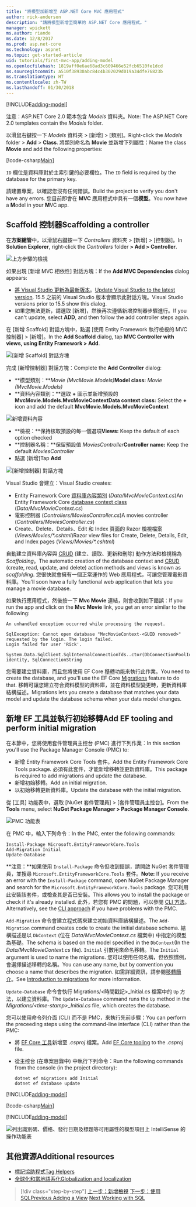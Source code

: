 ```yaml
---
title: "將模型加新增至 ASP.NET Core MVC 應用程式"
author: rick-anderson
description: "請將模型新增至簡單的 ASP.NET Core 應用程式。"
manager: wpickett
ms.author: riande
ms.date: 12/8/2017
ms.prod: asp.net-core
ms.technology: aspnet
ms.topic: get-started-article
uid: tutorials/first-mvc-app/adding-model
ms.openlocfilehash: 1819aff0e6ae68ad3c609466e52fcb6510fe1dcd
ms.sourcegitcommit: a510f38930abc84c4b302029d019a34dfe76823b
ms.translationtype: HT
ms.contentlocale: zh-TW
ms.lasthandoff: 01/30/2018
---
```

[!INCLUDE[adding-model](../../includes/mvc-intro/adding-model1.md)]

<span data-ttu-id="56350-103">注意：ASP.NET Core 2.0 範本包含 *Models* 資料夾。</span><span class="sxs-lookup"><span data-stu-id="56350-103">Note: The ASP.NET Core 2.0 templates contain the *Models* folder.</span></span>

<span data-ttu-id="56350-104">以滑鼠右鍵按一下 *Models* 資料夾 > [新增] > [類別]。</span><span class="sxs-lookup"><span data-stu-id="56350-104">Right-click the *Models* folder > **Add** > **Class**.</span></span> <span data-ttu-id="56350-105">將類別命名為 **Movie** 並新增下列屬性：</span><span class="sxs-lookup"><span data-stu-id="56350-105">Name the class **Movie** and add the following properties:</span></span>

[!code-csharp[Main](../../tutorials/first-mvc-app/start-mvc/sample/MvcMovie/Models/MovieNoEF.cs?name=snippet_1)]

<span data-ttu-id="56350-106">`ID` 欄位是資料庫對於主索引鍵的必要欄位。</span><span class="sxs-lookup"><span data-stu-id="56350-106">The `ID` field is required by the database for the primary key.</span></span> 

<span data-ttu-id="56350-107">請建置專案，以確認您沒有任何錯誤。</span><span class="sxs-lookup"><span data-stu-id="56350-107">Build the project to verify you don't have any errors.</span></span> <span data-ttu-id="56350-108">您目前即會在 **MVC** 應用程式中具有一個**模型**。</span><span class="sxs-lookup"><span data-stu-id="56350-108">You now have a **M**odel in your **M**VC app.</span></span>

## <a name="scaffolding-a-controller"></a><span data-ttu-id="56350-109">Scaffold 控制器</span><span class="sxs-lookup"><span data-stu-id="56350-109">Scaffolding a controller</span></span>

<span data-ttu-id="56350-110">在**方案總管**中，以滑鼠右鍵按一下 *Controllers* 資料夾 > [新增] > [控制器]。</span><span class="sxs-lookup"><span data-stu-id="56350-110">In **Solution Explorer**, right-click the *Controllers* folder **> Add > Controller**.</span></span>

![上方步驟的檢視](adding-model/_static/add_controller.png)

<span data-ttu-id="56350-112">如果出現 [新增 MVC 相依性] 對話方塊：</span><span class="sxs-lookup"><span data-stu-id="56350-112">If the **Add MVC Dependencies** dialog appears:</span></span>

* <span data-ttu-id="56350-113">[將 Visual Studio 更新為最新版本](https://www.visualstudio.com/downloads/)。</span><span class="sxs-lookup"><span data-stu-id="56350-113">[Update Visual Studio to the latest version](https://www.visualstudio.com/downloads/).</span></span> <span data-ttu-id="56350-114">15.5 之前的 Visual Studio 版本會顯示此對話方塊。</span><span class="sxs-lookup"><span data-stu-id="56350-114">Visual Studio versions prior to 15.5 show this dialog.</span></span>
* <span data-ttu-id="56350-115">如果您無法更新，請選取 [新增]，然後再次遵循新增控制器步驟進行。</span><span class="sxs-lookup"><span data-stu-id="56350-115">If you can't update, select **ADD**, and then follow the add controller steps again.</span></span>

<span data-ttu-id="56350-116">在 [新增 Scaffold] 對話方塊中，點選 [使用 Entity Framework 執行檢視的 MVC 控制器] > [新增]。</span><span class="sxs-lookup"><span data-stu-id="56350-116">In the **Add Scaffold** dialog, tap **MVC Controller with views, using Entity Framework > Add**.</span></span>

![[新增 Scaffold] 對話方塊](adding-model/_static/add_scaffold2.png)

<span data-ttu-id="56350-118">完成 [新增控制器] 對話方塊：</span><span class="sxs-lookup"><span data-stu-id="56350-118">Complete the **Add Controller** dialog:</span></span>

* <span data-ttu-id="56350-119">**模型類別：***Movie (MvcMovie.Models)*</span><span class="sxs-lookup"><span data-stu-id="56350-119">**Model class:** *Movie (MvcMovie.Models)*</span></span>
* <span data-ttu-id="56350-120">**資料內容類別：**選取 **+** 圖示並新增預設的 **MvcMovie.Models.MvcMovieContext**</span><span class="sxs-lookup"><span data-stu-id="56350-120">**Data context class:** Select the **+** icon and add the default **MvcMovie.Models.MvcMovieContext**</span></span>

![新增資料內容](adding-model/_static/dc.png)

* <span data-ttu-id="56350-122">**檢視：**保持核取預設的每一個選項</span><span class="sxs-lookup"><span data-stu-id="56350-122">**Views:** Keep the default of each option checked</span></span>
* <span data-ttu-id="56350-123">**控制器名稱：**保留預設值 *MoviesController*</span><span class="sxs-lookup"><span data-stu-id="56350-123">**Controller name:** Keep the default *MoviesController*</span></span>
* <span data-ttu-id="56350-124">點選 [新增]</span><span class="sxs-lookup"><span data-stu-id="56350-124">Tap **Add**</span></span>

![[新增控制器] 對話方塊](adding-model/_static/add_controller2.png)

<span data-ttu-id="56350-126">Visual Studio 會建立：</span><span class="sxs-lookup"><span data-stu-id="56350-126">Visual Studio creates:</span></span>

* <span data-ttu-id="56350-127">Entity Framework Core [資料庫內容類別](xref:data/ef-mvc/intro#create-the-database-context) (*Data/MvcMovieContext.cs*)</span><span class="sxs-lookup"><span data-stu-id="56350-127">An Entity Framework Core [database context class](xref:data/ef-mvc/intro#create-the-database-context) (*Data/MvcMovieContext.cs*)</span></span>
* <span data-ttu-id="56350-128">電影控制器 (*Controllers/MoviesController.cs*)</span><span class="sxs-lookup"><span data-stu-id="56350-128">A movies controller (*Controllers/MoviesController.cs*)</span></span>
* <span data-ttu-id="56350-129">Create、Delete、Details、Edit 和 Index 頁面的 Razor 檢視檔案 (*Views/Movies/&ast;.cshtml*)</span><span class="sxs-lookup"><span data-stu-id="56350-129">Razor view files for Create, Delete, Details, Edit, and Index pages (*Views/Movies/&ast;.cshtml*)</span></span>

<span data-ttu-id="56350-130">自動建立資料庫內容與 [CRUD](https://wikipedia.org/wiki/Create,_read,_update_and_delete) (建立、讀取、更新和刪除) 動作方法和檢視稱為 *Scaffolding*。</span><span class="sxs-lookup"><span data-stu-id="56350-130">The automatic creation of the database context and [CRUD](https://wikipedia.org/wiki/Create,_read,_update_and_delete) (create, read, update, and delete) action methods and views is known as *scaffolding*.</span></span> <span data-ttu-id="56350-131">您很快就會擁有一個正常運作的 Web 應用程式，可讓您管理電影資料庫。</span><span class="sxs-lookup"><span data-stu-id="56350-131">You'll soon have a fully functional web application that lets you manage a movie database.</span></span>

<span data-ttu-id="56350-132">如果執行應用程式，然後按一下 **Mvc Movie** 連結，則會收到如下錯誤：</span><span class="sxs-lookup"><span data-stu-id="56350-132">If you run the app and click on the **Mvc Movie** link, you get an error similar to the following:</span></span>

```
An unhandled exception occurred while processing the request.

SqlException: Cannot open database "MvcMovieContext-<GUID removed>" requested by the login. The login failed.
Login failed for user 'Rick'.

System.Data.SqlClient.SqlInternalConnectionTds..ctor(DbConnectionPoolIdentity identity, SqlConnectionString 
```

<span data-ttu-id="56350-133">您需要建立資料庫，而且您將使用 EF Core [移轉](xref:data/ef-mvc/migrations)功能來執行此作業。</span><span class="sxs-lookup"><span data-stu-id="56350-133">You need to create the database, and you'll use the EF Core [Migrations](xref:data/ef-mvc/migrations) feature to do that.</span></span> <span data-ttu-id="56350-134">移轉可讓您建立符合資料模型的資料庫，並在資料模型變更時，更新資料庫結構描述。</span><span class="sxs-lookup"><span data-stu-id="56350-134">Migrations lets you create a database that matches your data model and update the database schema when your data model changes.</span></span>

## <a name="add-ef-tooling-and-perform-initial-migration"></a><span data-ttu-id="56350-135">新增 EF 工具並執行初始移轉</span><span class="sxs-lookup"><span data-stu-id="56350-135">Add EF tooling and perform initial migration</span></span>

<span data-ttu-id="56350-136">在本節中，您將使用套件管理員主控台 (PMC) 進行下列作業：</span><span class="sxs-lookup"><span data-stu-id="56350-136">In this section you'll use the Package Manager Console (PMC) to:</span></span>

* <span data-ttu-id="56350-137">新增 Entity Framework Core Tools 套件。</span><span class="sxs-lookup"><span data-stu-id="56350-137">Add the Entity Framework Core Tools package.</span></span> <span data-ttu-id="56350-138">必須有此套件，才能新增移轉並更新資料庫。</span><span class="sxs-lookup"><span data-stu-id="56350-138">This package is required to add migrations and update the database.</span></span>
* <span data-ttu-id="56350-139">新增初始移轉。</span><span class="sxs-lookup"><span data-stu-id="56350-139">Add an initial migration.</span></span>
* <span data-ttu-id="56350-140">以初始移轉更新資料庫。</span><span class="sxs-lookup"><span data-stu-id="56350-140">Update the database with the initial migration.</span></span>

<span data-ttu-id="56350-141">從 [工具] 功能表中，選取 [NuGet 套件管理員] > [套件管理員主控台]。</span><span class="sxs-lookup"><span data-stu-id="56350-141">From the **Tools** menu, select **NuGet Package Manager > Package Manager Console**.</span></span>

<!-- following image shared with uid: tutorials/razor-pages/model -->
  ![PMC 功能表](adding-model/_static/pmc.png)

<span data-ttu-id="56350-143">在 PMC 中，輸入下列命令：</span><span class="sxs-lookup"><span data-stu-id="56350-143">In the PMC, enter the following commands:</span></span>

``` PMC
Install-Package Microsoft.EntityFrameworkCore.Tools
Add-Migration Initial
Update-Database
```

<span data-ttu-id="56350-144">**注意：**如果使用 `Install-Package` 命令但收到錯誤，請開啟 NuGet 套件管理員，並搜尋 `Microsoft.EntityFrameworkCore.Tools` 套件。</span><span class="sxs-lookup"><span data-stu-id="56350-144">**Note:** If you receive an error with the `Install-Package` command, open NuGet Package Manager and search for the `Microsoft.EntityFrameworkCore.Tools` package.</span></span> <span data-ttu-id="56350-145">您可利用此安裝該套件，或檢查其是否已安裝。</span><span class="sxs-lookup"><span data-stu-id="56350-145">This allows you to install the package or check if it's already installed.</span></span> <span data-ttu-id="56350-146">此外，若您有 PMC 的問題，可以參閱 [CLI 方法](#cli)。</span><span class="sxs-lookup"><span data-stu-id="56350-146">Alternatively, see the [CLI approach](#cli) if you have problems with the PMC.</span></span>

<span data-ttu-id="56350-147">`Add-Migration` 命令會建立程式碼來建立初始資料庫結構描述。</span><span class="sxs-lookup"><span data-stu-id="56350-147">The `Add-Migration` command creates code to create the initial database schema.</span></span> <span data-ttu-id="56350-148">結構描述是以 `DbContext` (位在 *Data/MvcMovieContext.cs* 檔案中) 中指定的模型為基礎。</span><span class="sxs-lookup"><span data-stu-id="56350-148">The schema is based on the model specified in the `DbContext`(In the *Data/MvcMovieContext.cs* file).</span></span> <span data-ttu-id="56350-149">`Initial` 引數用來命名移轉。</span><span class="sxs-lookup"><span data-stu-id="56350-149">The `Initial` argument is used to name the migrations.</span></span> <span data-ttu-id="56350-150">您可以使用任何名稱，但依照慣例，會選擇描述移轉的名稱。</span><span class="sxs-lookup"><span data-stu-id="56350-150">You can use any name, but by convention you choose a name that describes the migration.</span></span> <span data-ttu-id="56350-151">如需詳細資訊，請參閱[移轉簡介](xref:data/ef-mvc/migrations#introduction-to-migrations)。</span><span class="sxs-lookup"><span data-stu-id="56350-151">See [Introduction to migrations](xref:data/ef-mvc/migrations#introduction-to-migrations) for more information.</span></span>

<span data-ttu-id="56350-152">`Update-Database` 命令會執行 Migrations/\<時間戳記>_Initial.cs 檔案中的 `Up` 方法，以建立資料庫。</span><span class="sxs-lookup"><span data-stu-id="56350-152">The `Update-Database` command runs the `Up` method in the *Migrations/\<time-stamp>_Initial.cs* file, which creates the database.</span></span>

<a name="cli"></a> <span data-ttu-id="56350-153">您可以使用命令列介面 (CLI) 而不是 PMC，來執行先前步驟：</span><span class="sxs-lookup"><span data-stu-id="56350-153">You can perform the preceeding steps using the command-line interface (CLI) rather than the PMC:</span></span>

* <span data-ttu-id="56350-154">將 [EF Core 工具](xref:data/ef-mvc/migrations#entity-framework-core-nuget-packages-for-migrations)新增至 *.csproj* 檔案。</span><span class="sxs-lookup"><span data-stu-id="56350-154">Add [EF Core tooling](xref:data/ef-mvc/migrations#entity-framework-core-nuget-packages-for-migrations) to the *.csproj* file.</span></span>
* <span data-ttu-id="56350-155">從主控台 (在專案目錄中) 中執行下列命令：</span><span class="sxs-lookup"><span data-stu-id="56350-155">Run the following commands from the console (in the project directory):</span></span>

  ```console
  dotnet ef migrations add Initial
  dotnet ef database update
  ```     
  

[!INCLUDE[adding-model](../../includes/mvc-intro/adding-model3.md)]

[!code-csharp[Main](../../tutorials/first-mvc-app/start-mvc/sample/MvcMovie/Startup.cs?name=ConfigureServices&highlight=6-7)]

[!INCLUDE[adding-model](../../includes/mvc-intro/adding-model4.md)]

![列出識別碼、價格、發行日期及標題等可用屬性的模型項目上 IntelliSense 的操作功能表](adding-model/_static/ints.png)

## <a name="additional-resources"></a><span data-ttu-id="56350-157">其他資源</span><span class="sxs-lookup"><span data-stu-id="56350-157">Additional resources</span></span>

* [<span data-ttu-id="56350-158">標記協助程式</span><span class="sxs-lookup"><span data-stu-id="56350-158">Tag Helpers</span></span>](xref:mvc/views/tag-helpers/intro)
* [<span data-ttu-id="56350-159">全球化和當地語系化</span><span class="sxs-lookup"><span data-stu-id="56350-159">Globalization and localization</span></span>](xref:fundamentals/localization)

>[!div class="step-by-step"]
<span data-ttu-id="56350-160">[上一步：新增檢視](adding-view.md)
[下一步：使用 SQL](working-with-sql.md)</span><span class="sxs-lookup"><span data-stu-id="56350-160">[Previous Adding a View](adding-view.md)
[Next Working with SQL](working-with-sql.md)</span></span>  
